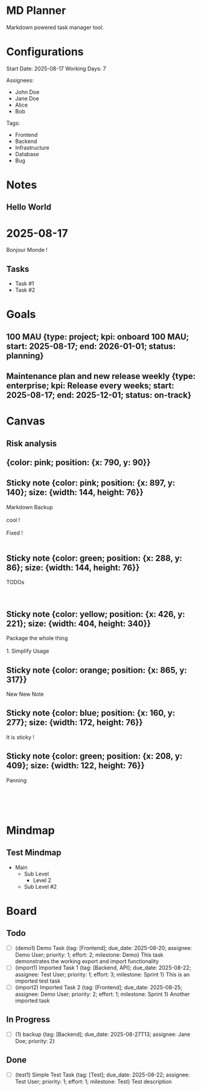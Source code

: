 # MD Planner

Markdown powered task manager tool.

<!-- Configurations -->
# Configurations

Start Date: 2025-08-17
Working Days: 7

Assignees:
- John Doe
- Jane Doe
- Alice
- Bob

Tags:
- Frontend
- Backend
- Infrastructure
- Database
- Bug

<!-- Notes -->
# Notes

## Hello World

<!-- id: note_1 -->
# 2025-08-17

Bonjour Monde !

## Tasks

- Task #1
- Task #2

<!-- Goals -->
# Goals

## 100 MAU {type: project; kpi: onboard 100 MAU; start: 2025-08-17; end: 2026-01-01; status: planning}

<!-- id: goal_1 -->
## Maintenance plan and new release weekly {type: enterprise; kpi: Release every weeks; start: 2025-08-17; end: 2025-12-01; status: on-track}

<!-- id: goal_2 -->


<!-- Canvas -->
# Canvas

## Risk analysis<br><br> {color: pink; position: {x: 790, y: 90}}

<!-- id: sticky_note_1 -->

## Sticky note {color: pink; position: {x: 897, y: 140}; size: {width: 144, height: 76}}

<!-- id: sticky_note_2 -->
Markdown Backup<br><br>cool !<br><br>Fixed !<br><br>

## Sticky note {color: green; position: {x: 288, y: 86}; size: {width: 144, height: 76}}

<!-- id: sticky_note_3 -->
TODOs<br><br><br>

## Sticky note {color: yellow; position: {x: 426, y: 221}; size: {width: 404, height: 340}}

<!-- id: sticky_note_4 -->
Package the whole thing<br><br>1. Simplify Usage<br>

## Sticky note {color: orange; position: {x: 865, y: 317}}

<!-- id: sticky_note_5 -->
New New Note<br>

## Sticky note {color: blue; position: {x: 160, y: 277}; size: {width: 172, height: 76}}

<!-- id: sticky_note_6 -->
It is sticky !<br>

## Sticky note {color: green; position: {x: 208, y: 409}; size: {width: 122, height: 76}}

<!-- id: sticky_note_7 -->
Panning<br><br><br><br><br>

<!-- Mindmap -->
# Mindmap

## Test Mindmap

<!-- id: mindmap_1 -->

- Main
  - Sub Level
    - Level 2
  - Sub Level #2

<!-- Board -->
# Board

## Todo

- [ ] (demo1) Demo Task {tag: [Frontend]; due_date: 2025-08-20; assignee: Demo User; priority: 1; effort: 2; milestone: Demo}
  This task demonstrates the working export and import functionality
- [ ] (import1) Imported Task 1 {tag: [Backend, API]; due_date: 2025-08-22; assignee: Test User; priority: 1; effort: 3; milestone: Sprint 1}
  This is an imported test task
- [ ] (import2) Imported Task 2 {tag: [Frontend]; due_date: 2025-08-25; assignee: Demo User; priority: 2; effort: 1; milestone: Sprint 1}
  Another imported task

## In Progress

- [ ] (1) backup {tag: [Backend]; due_date: 2025-08-27T13; assignee: Jane Doe; priority: 2}

## Done

- [ ] (test1) Simple Test Task {tag: [Test]; due_date: 2025-08-22; assignee: Test User; priority: 1; effort: 1; milestone: Test}
  Test description
